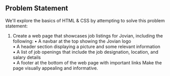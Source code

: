 ## Problem Statement 
We'll explore the basics of HTML & CSS by attempting to solve this problem statement: 
1. Create a web page that showcases job listings for Jovian, including the following:
    • A navbar at the top showing the Jovian logo <br>
    • A header section displaying a picture and some relevant information <br>
    • A list of job openings that include the job designation, location, and salary details<br>
    • A footer at the bottom of the web page with important links 
Make the page visually appealing and informative.<br>
